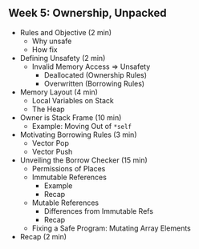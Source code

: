 ## Week 5: Ownership, Unpacked

- Rules and Objective (2 min)
    - Why unsafe
    - How fix
- Defining Unsafety (2 min)
    - Invalid Memory Access ⇒ Unsafety
        - Deallocated (Ownership Rules)
        - Overwritten (Borrowing Rules)
- Memory Layout (4 min)
    - Local Variables on Stack
    - The Heap
- Owner is Stack Frame (10 min)
    - Example: Moving Out of `*self`
- Motivating Borrowing Rules (3 min)
    - Vector Pop
    - Vector Push
- Unveiling the Borrow Checker (15 min)
    - Permissions of Places
    - Immutable References
        - Example
        - Recap
    - Mutable References
        - Differences from Immutable Refs
        - Recap
    - Fixing a Safe Program: Mutating Array Elements
- Recap (2 min)
